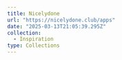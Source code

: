 ```yaml
---
title: Nicelydone
url: "https://nicelydone.club/apps"
date: "2025-03-13T21:05:39.295Z"
collection:
  - Inspiration
type: Collections
---
```

